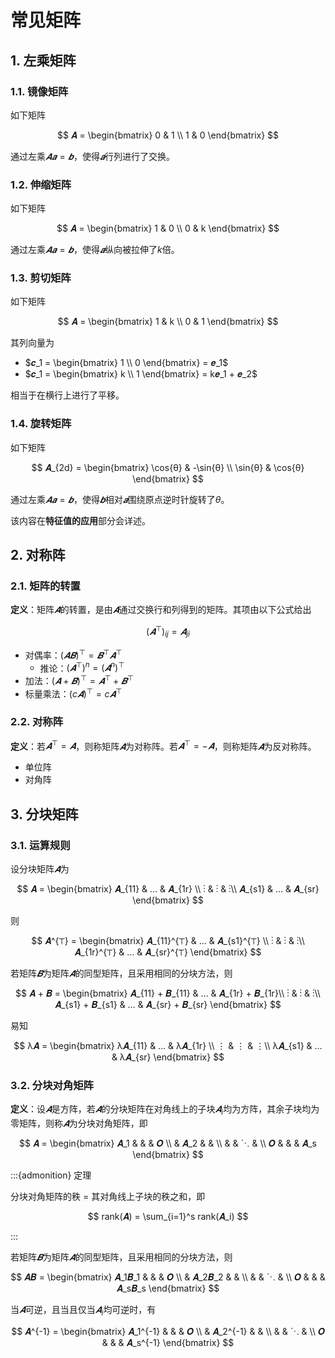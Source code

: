 # 常见矩阵

## 1. 左乘矩阵

### 1.1. 镜像矩阵

如下矩阵

$$
𝑨 =
\begin{bmatrix}
0 & 1 \\
1 & 0
\end{bmatrix}
$$

通过左乘$𝑨𝒂 = 𝒃$，使得$𝒂$行列进行了交换。

### 1.2. 伸缩矩阵

如下矩阵

$$
𝑨 =
\begin{bmatrix}
1 & 0 \\
0 & k
\end{bmatrix}
$$

通过左乘$𝑨𝒂 = 𝒃$，使得$𝒂$纵向被拉伸了$k$倍。

### 1.3. 剪切矩阵

如下矩阵

$$
𝑨 =
\begin{bmatrix}
1 & k \\
0 & 1
\end{bmatrix}
$$

其列向量为

- $𝒄_1 = \begin{bmatrix} 1 \\ 0 \end{bmatrix} = 𝒆_1$
- $𝒄_1 = \begin{bmatrix} k \\ 1 \end{bmatrix} = k𝒆_1 + 𝒆_2$

相当于在横行上进行了平移。

### 1.4. 旋转矩阵

如下矩阵

$$
𝑨_{2d} =
\begin{bmatrix}
\cos{θ} & -\sin{θ} \\
\sin{θ} & \cos{θ}
\end{bmatrix}
$$

通过左乘$𝑨𝒂 = 𝒃$，使得$𝒃$相对$𝒂$围绕原点逆时针旋转了$θ$。

该内容在**特征值的应用**部分会详述。

## 2. 对称阵

### 2.1. 矩阵的转置

**定义**：矩阵$𝑨$的转置，是由$𝑨$通过交换行和列得到的矩阵。其项由以下公式给出

$$
(𝑨^{⊤})_{ij} = 𝑨_{ji}
$$

- 对偶率：$(𝑨𝑩)^{⊤} = 𝑩^{⊤}𝑨^{⊤}$
  - 推论：$(𝑨^{⊤})^n = (𝑨^n)^{⊤}$
- 加法：$(𝑨 + 𝑩)^{⊤} = 𝑨^{⊤} + 𝑩^{⊤}$
- 标量乘法：$(c𝑨)^{⊤} = c𝑨^{⊤}$

### 2.2. 对称阵

**定义**：若$𝑨^{⊤} = 𝑨$，则称矩阵$𝑨$为对称阵。若$𝑨^{⊤} = -𝑨$，则称矩阵$𝑨$为反对称阵。

- 单位阵
- 对角阵

## 3. 分块矩阵

### 3.1. 运算规则

设分块矩阵$𝑨$为

$$
𝑨 =
\begin{bmatrix}
𝑨_{11} & … & 𝑨_{1r} \\
⋮ & ⋮ & ⋮\\
𝑨_{s1} & … & 𝑨_{sr}
\end{bmatrix}
$$

则

$$
𝑨^{⊤} =
\begin{bmatrix}
𝑨_{11}^{⊤} & … & 𝑨_{s1}^{⊤} \\
⋮ & ⋮ & ⋮\\
𝑨_{1r}^{⊤} & … & 𝑨_{sr}^{⊤}
\end{bmatrix}
$$

若矩阵$𝑩$为矩阵$𝑨$的同型矩阵，且采用相同的分块方法，则

$$
𝑨 + 𝑩 =
\begin{bmatrix}
𝑨_{11} + 𝑩_{11} & … & 𝑨_{1r} + 𝑩_{1r}\\
⋮ & ⋮ & ⋮\\
𝑨_{s1} + 𝑩_{s1} & … & 𝑨_{sr} + 𝑩_{sr}
\end{bmatrix}
$$

易知

$$
λ𝑨 =
\begin{bmatrix}
λ𝑨_{11} & … & λ𝑨_{1r} \\
⋮ & ⋮ & ⋮\\
λ𝑨_{s1} & … & λ𝑨_{sr}
\end{bmatrix}
$$

### 3.2. 分块对角矩阵

**定义**：设$𝑨$是方阵，若$𝑨$的分块矩阵在对角线上的子块$𝑨_i$均为方阵，其余子块均为零矩阵，则称$𝑨$为分块对角矩阵，即

$$
𝑨 =
\begin{bmatrix}
𝑨_1 & & & 𝑶 \\
& 𝑨_2 & & \\
& & ⋱ &  \\
𝑶 & & & 𝑨_s
\end{bmatrix}
$$

:::{admonition} 定理

分块对角矩阵的秩 = 其对角线上子块的秩之和，即

$$
rank(𝑨) = \sum_{i=1}^s rank(𝑨_i)
$$

:::

若矩阵$𝑩$为矩阵$𝑨$的同型矩阵，且采用相同的分块方法，则

$$
𝑨𝑩 = \begin{bmatrix}
𝑨_1𝑩_1 & & & 𝑶 \\
& 𝑨_2𝑩_2 & & \\
& & ⋱ &  \\
𝑶 & & & 𝑨_s𝑩_s
\end{bmatrix}
$$

当$𝑨$可逆，且当且仅当$𝑨_i$均可逆时，有

$$
𝑨^{-1} =
\begin{bmatrix}
𝑨_1^{-1} & & & 𝑶 \\
& 𝑨_2^{-1} & & \\
& & ⋱ &  \\
𝑶 & & & 𝑨_s^{-1}
\end{bmatrix}
$$
